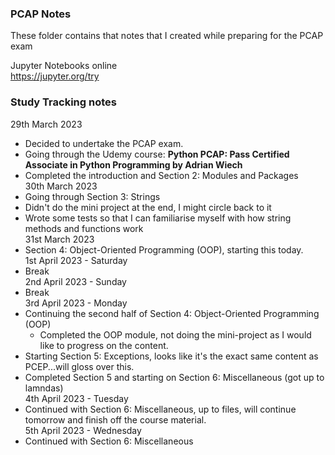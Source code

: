### PCAP Notes  
These folder contains that notes that I created while preparing for the PCAP exam  

Jupyter Notebooks online  
https://jupyter.org/try  

### Study Tracking notes  

29th March 2023  
- Decided to undertake the PCAP exam.  
- Going through the Udemy course: **Python PCAP: Pass Certified Associate in Python Programming by Adrian Wiech**  
- Completed the introduction and Section 2: Modules and Packages  
30th March 2023  
- Going through Section 3: Strings  
- Didn't do the mini project at the end, I might circle back to it    
- Wrote some tests so that I can familiarise myself with how string methods and functions work  
31st March 2023  
- Section 4: Object-Oriented Programming (OOP), starting this today.  
1st April 2023 - Saturday  
- Break  
2nd April 2023 - Sunday  
- Break  
3rd April 2023 - Monday  
- Continuing the second half of Section 4: Object-Oriented Programming (OOP)  
  - Completed the OOP module, not doing the mini-project as I would like to progress on the content.  
- Starting Section 5: Exceptions, looks like it's the exact same content as PCEP...will gloss over this.  
- Completed Section 5 and starting on Section 6: Miscellaneous (got up to lamndas)  
4th April 2023 - Tuesday  
- Continued with Section 6: Miscellaneous, up to files, will continue tomorrow and finish off the course material.  
5th April 2023 - Wednesday  
- Continued with Section 6: Miscellaneous  
